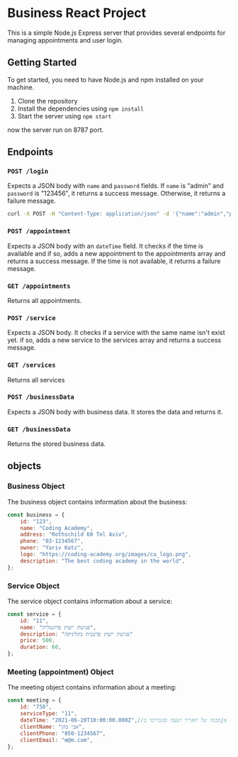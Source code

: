 # Business React Project

This is a simple Node.js Express server that provides several endpoints for managing appointments and user login.

## Getting Started

To get started, you need to have Node.js and npm installed on your machine.

1. Clone the repository
2. Install the dependencies using `npm install`
3. Start the server using `npm start`

now the server run on 8787 port.

## Endpoints

### `POST /login`

Expects a JSON body with `name` and `password` fields. If `name` is "admin" and `password` is "123456", it returns a success message. Otherwise, it returns a failure message.


```bash
curl -X POST -H "Content-Type: application/json" -d '{"name":"admin","password":"123456"}' http://localhost:8787/login
```

### `POST /appointment`

Expects a JSON body with an `dateTime` field. It checks if the time is available and if so, adds a new appointment to the appointments array and returns a success message. If the time is not available, it returns a failure message.

### `GET /appointments`

Returns all appointments.

### `POST /service`

Expects a JSON body. It checks if a service with the same name isn't exist yet. if so, adds a new service to the services array and returns a success message. 

### `GET /services`

Returns all services

### `POST /businessData`

Expects a JSON body with business data. It stores the data and returns it.

### `GET /businessData`

Returns the stored business data.

## objects

### Business Object

The business object contains information about the business:

```javascript
const business = {
    id: "123",
    name: "Coding Academy",
    address: "Rothschild 60 Tel Aviv",
    phone: "03-1234567",
    owner: "Yariv Katz",
    logo: "https://coding-academy.org/images/ca_logo.png",
    description: "The best coding academy in the world",
};
```
### Service Object

The service object contains information about a service:

```javascript
const service = {
    id: "11",
    name: "פגישת ייעוץ פרונטלית",
    description: "פגישת ייעוץ פרטנית בקליניקה"
    price: 500,
    duration: 60,
};
```

### Meeting (appointment) Object

The meeting object contains information about a meeting:

```javascript
const meeting = {
    id: "758",
    serviceType: "11",
    dateTime: "2021-06-20T10:00:00.000Z",//מבנה של תאריך ושעה סטנדרטי בjs
    clientName: "אבי כהן",
    clientPhone: "050-1234567",
    clientEmail: "m@m.com",
};
```